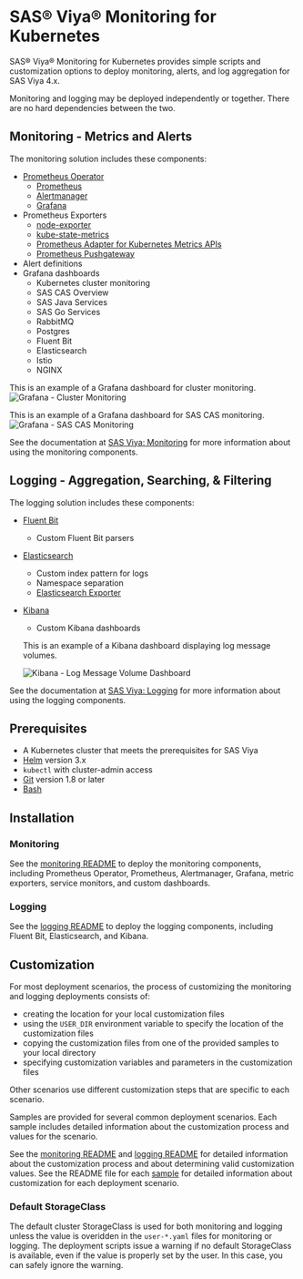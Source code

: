 # SAS® Viya® Monitoring for Kubernetes

SAS® Viya® Monitoring for Kubernetes provides simple scripts and customization
options to deploy monitoring, alerts, and log aggregation for SAS Viya 4.x.

Monitoring and logging may be deployed independently or together. There are
no hard dependencies between the two.

## Monitoring - Metrics and Alerts

The monitoring solution includes these components:

- [Prometheus Operator](https://github.com/coreos/prometheus-operator)
  - [Prometheus](https://prometheus.io/docs/introduction/overview/)
  - [Alertmanager](https://prometheus.io/docs/alerting/alertmanager/)
  - [Grafana](https://grafana.com/)
- Prometheus Exporters
  - [node-exporter](https://github.com/prometheus/node_exporter)
  - [kube-state-metrics](https://github.com/kubernetes/kube-state-metrics)
  - [Prometheus Adapter for Kubernetes Metrics APIs](https://github.com/DirectXMan12/k8s-prometheus-adapter)
  - [Prometheus Pushgateway](https://github.com/prometheus/pushgateway)
- Alert definitions
- Grafana dashboards
  - Kubernetes cluster monitoring
  - SAS CAS Overview
  - SAS Java Services
  - SAS Go Services
  - RabbitMQ
  - Postgres
  - Fluent Bit
  - Elasticsearch
  - Istio
  - NGINX

This is an example of a Grafana dashboard for cluster monitoring.
![Grafana - Cluster Monitoring](img/screenshot-grafana-cluster.png)

This is an example of a Grafana dashboard for SAS CAS monitoring.
![Grafana - SAS CAS Monitoring](img/screenshot-grafana-cas.png)

See the documentation at [SAS Viya: Monitoring](https://documentation.sas.com/?cdcId=sasadmincdc&cdcVersion=default&docsetId=calmonitoring&docsetTarget=titlepage.htm)
for more information about using the monitoring components.

## Logging - Aggregation, Searching, & Filtering

The logging solution includes these components:

- [Fluent Bit](https://fluentbit.io/)
  - Custom Fluent Bit parsers
- [Elasticsearch](https://www.elastic.co/products/elasticsearch)
  - Custom index pattern for logs
  - Namespace separation
  - [Elasticsearch Exporter](https://github.com/helm/charts/tree/master/stable/elasticsearch-exporter)
- [Kibana](https://www.elastic.co/products/kibana)
  - Custom Kibana dashboards

  This is an example of a Kibana dashboard displaying log message volumes.

  ![Kibana - Log Message Volume Dashboard](img/screenshot-logs-dashboard.png)

See the documentation at [SAS Viya: Logging](https://documentation.sas.com/?cdcId=sasadmincdc&cdcVersion=default&docsetId=callogging&docsetTarget=titlepage.htm)
for more information about using the logging components.

## Prerequisites

- A Kubernetes cluster that meets the prerequisites for SAS Viya
- [Helm](https://helm.sh) version 3.x
- `kubectl` with cluster-admin access
- [Git](https://git-scm.com/) version 1.8 or later
- [Bash](https://www.gnu.org/software/bash/)

## Installation

### Monitoring

See the [monitoring README](monitoring/README.md) to deploy the monitoring
components, including Prometheus Operator, Prometheus, Alertmanager, Grafana,
metric exporters, service monitors, and custom dashboards.

### Logging

See the [logging README](logging/README.md) to deploy the logging components,
including Fluent Bit, Elasticsearch, and Kibana.

## Customization

For most deployment scenarios, the process of customizing the monitoring and logging deployments consists of: 
- creating the location for your local customization files
- using the `USER_DIR` environment variable to specify the location of the customization files
- copying the customization files from one of the provided samples to your local directory
- specifying customization variables and parameters in the customization files

Other scenarios use different customization steps that are specific to each scenario.

Samples are provided for several common deployment scenarios. Each sample includes detailed information about the customization process and values for the scenario. 

See the [monitoring README](monitoring/README.md) and [logging README](logging/README.md) for detailed information about the customization process and about determining valid customization values. See the README file for each [sample](samples/README.md) for detailed information about customization for each deployment scenario.

### Default StorageClass

The default cluster StorageClass is used for both monitoring and logging
unless the value is overidden in the  `user-*.yaml` files for monitoring or
logging. The deployment scripts issue a warning if no default StorageClass is
available, even if the value is properly set by the user. In this case,
you can safely ignore the warning.
